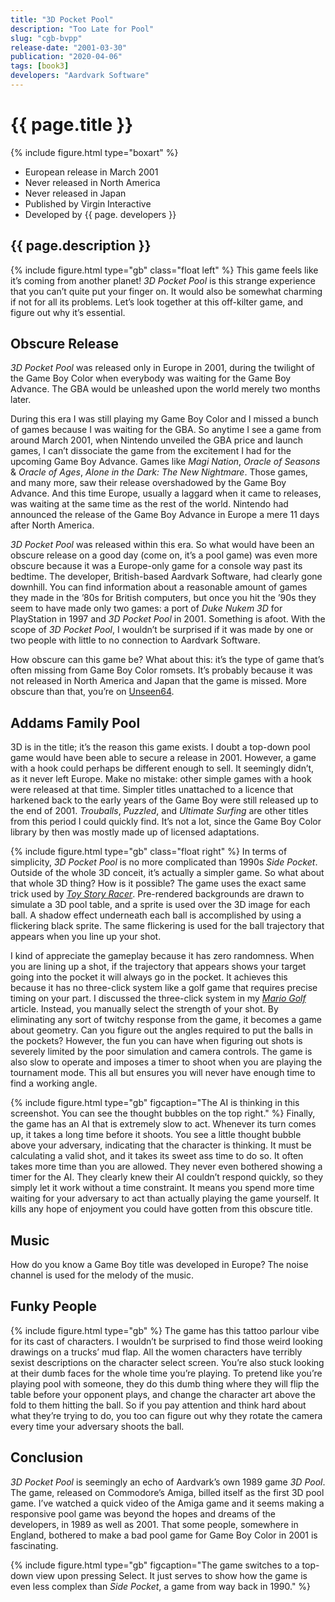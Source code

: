 ```yaml
---
title: "3D Pocket Pool"
description: "Too Late for Pool"
slug: "cgb-bvpp"
release-date: "2001-03-30"
publication: "2020-04-06"
tags: [book3]
developers: "Aardvark Software"
---
```

# {{ page.title }}
{% include figure.html type="boxart" %}
- European release in March 2001
- Never released in North America
- Never released in Japan
- Published by Virgin Interactive
- Developed by {{ page. developers }}

## {{ page.description }}

{% include figure.html type="gb" class="float left" %}
This game feels like it’s coming from another planet! *3D Pocket Pool* is this strange experience that you can’t quite put your finger on. It would also be somewhat charming if not for all its problems. Let’s look together at this off-kilter game, and figure out why it’s essential.

## Obscure Release

*3D Pocket Pool* was released only in Europe in 2001, during the twilight of the Game Boy Color when everybody was waiting for the Game Boy Advance. The GBA would be unleashed upon the world merely two months later.

During this era I was still playing my Game Boy Color and I missed a bunch of games because I was waiting for the GBA. So anytime I see a game from around March 2001, when Nintendo unveiled the GBA price and launch games, I can’t dissociate the game from the excitement I had for the upcoming Game Boy Advance. Games like *Magi Nation*, *Oracle of Seasons* & *Oracle of Ages*, *Alone in the Dark: The New Nightmare*. Those games, and many more, saw their release overshadowed by the Game Boy Advance. And this time Europe, usually a laggard when it came to releases, was waiting at the same time as the rest of the world. Nintendo had announced the release of the Game Boy Advance in Europe a mere 11 days after North America.

*3D Pocket Pool* was released within this era. So what would have been an obscure release on a good day (come on, it’s a pool game) was even more obscure because it was a Europe-only game for a console way past its bedtime. The developer, British-based Aardvark Software, had clearly gone downhill. You can find information about a reasonable amount of games they made in the ’80s for British computers, but once you hit the ’90s they seem to have made only two games: a port of *Duke Nukem 3D* for PlayStation in 1997 and *3D Pocket Pool* in 2001. Something is afoot. With the scope of *3D Pocket Pool*, I wouldn’t be surprised if it was made by one or two people with little to no connection to Aardvark Software.

How obscure can this game be? What about this: it’s the type of game that’s often missing from Game Boy Color romsets. It’s probably because it was not released in North America and Japan that the game is missed. More obscure than that, you’re on [Unseen64](https://www.unseen64.net).

## Addams Family Pool

3D is in the title; it’s the reason this game exists. I doubt a top-down pool game would have been able to secure a release in 2001. However, a game with a hook could perhaps be different enough to sell. It seemingly didn’t, as it never left Europe. Make no mistake: other simple games with a hook were released at that time. Simpler titles unattached to a licence that harkened back to the early years of the Game Boy were still released up to the end of 2001. *Trouballs*, *Puzzled*, and *Ultimate Surfing* are other titles from this period I could quickly find. It’s not a lot, since the Game Boy Color library by then was mostly made up of licensed adaptations.

{% include figure.html type="gb" class="float right" %}
In terms of simplicity, *3D Pocket Pool* is no more complicated than 1990s *Side Pocket*. Outside of the whole 3D conceit, it’s actually a simpler game. So what about that whole 3D thing? How is it possible? The game uses the exact same trick used by [*Toy Story Racer*](/articles/cgb-bt5e). Pre-rendered backgrounds are drawn to simulate a 3D pool table, and a sprite is used over the 3D image for each ball. A shadow effect underneath each ball is accomplished by using a flickering black sprite. The same flickering is used for the ball trajectory that appears when you line up your shot.

I kind of appreciate the gameplay because it has zero randomness. When you are lining up a shot, if the trajectory that appears shows your target going into the pocket it will always go in the pocket. It achieves this because it has no three-click system like a golf game that requires precise timing on your part. I discussed the three-click system in my [*Mario Golf*](/articles/cgb-awxe) article. Instead, you manually select the strength of your shot. By eliminating any sort of twitchy response from the game, it becomes a game about geometry. Can you figure out the angles required to put the balls in the pockets? However, the fun you can have when figuring out shots is severely limited by the poor simulation and camera controls. The game is also slow to operate and imposes a timer to shoot when you are playing the tournament mode. This all but ensures you will never have enough time to find a working angle.

{% include figure.html type="gb" figcaption="The AI is thinking in this screenshot. You can see the thought bubbles on the top right." %}
Finally, the game has an AI that is extremely slow to act. Whenever its turn comes up, it takes a long time before it shoots. You see a little thought bubble above your adversary, indicating that the character is thinking. It must be calculating a valid shot, and it takes its sweet ass time to do so. It often takes more time than you are allowed. They never even bothered showing a timer for the AI. They clearly knew their AI couldn’t respond quickly, so they simply let it work without a time constraint. It means you spend more time waiting for your adversary to act than actually playing the game yourself. It kills any hope of enjoyment you could have gotten from this obscure title.

## Music

How do you know a Game Boy title was developed in Europe? The noise channel is used for the melody of the music.

## Funky People

{% include figure.html type="gb" %}
The game has this tattoo parlour vibe for its cast of characters. I wouldn’t be surprised to find those weird looking drawings on a trucks’ mud flap. All the women characters have terribly sexist descriptions on the character select screen. You’re also stuck looking at their dumb faces for the whole time you’re playing. To pretend like you’re playing pool with someone, they do this dumb thing where they will flip the table before your opponent plays, and change the character art above the fold to them hitting the ball. So if you pay attention and think hard about what they’re trying to do, you too can figure out why they rotate the camera every time your adversary shoots the ball.

## Conclusion

*3D Pocket Pool* is seemingly an echo of Aardvark’s own 1989 game *3D Pool*. The game, released on Commodore’s Amiga, billed itself as the first 3D pool game. I’ve watched a quick video of the Amiga game and it seems making a responsive pool game was beyond the hopes and dreams of the developers, in 1989 as well as 2001. That some people, somewhere in England, bothered to make a bad pool game for Game Boy Color in 2001 is fascinating.

{% include figure.html type="gb" figcaption="The game switches to a top-down view upon pressing Select. It just serves to show how the game is even less complex than *Side Pocket*, a game from way back in 1990." %}